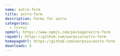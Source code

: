 ```yaml
---
name: astro-form
title: astro-form
description: Forms for astro
categories:
  - css+ui
npmUrl: https://www.npmjs.com/package/astro-form
repoUrl: https://github.com/warpsio/astro-form
homepageUrl: https://github.com/warpsio/astro-form
downloads: 5
---
```

